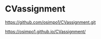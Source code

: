 # CVassignment
https://github.com/osimpo1/CVassignment.git

https://osimpo1.github.io/CVassignment/
